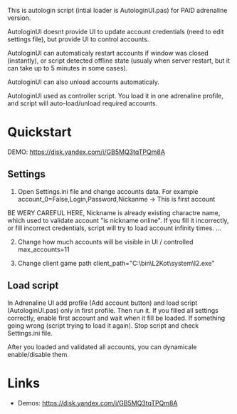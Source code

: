 This is autologin script (intial loader is AutologinUI.pas) for PAID adrenaline version.

AutologinUI doesnt provide UI to update account credentials (need to edit settings file), but provide UI to control accounts.

AutologinUI can automaticaly restart accounts if window was closed (instantly), or script detected offline state (usualy when server restart, but it can take up to 5 minutes in some cases).

AutologinUI can also unload accounts automaticaly.

AutologinUI used as controller script. You load it in one adrenaline profile, and script will auto-load/unload required accounts.

Quickstart
==========

DEMO: https://disk.yandex.com/i/GB5MQ3tqTPQm8A

Settings
--------
1. Open Settings.ini file and change accounts data.
For example account_0=False,Login,Password,Nickanme -> This is first account 

BE WERY CAREFUL HERE, Nickname is already existing charactre name, which used to validate account "is nickname online".
If you fill it incorrectly, or fill incorrect credentials, script will try to load account infinity times.
...

2. Change how much accounts will be visible in UI / controlled
max_accounts=11

3. Change client game path
client_path="C:\bin\L2Kot\system\l2.exe"

Load script
-----------
In Adrenaline UI add profile (Add account button) and load script (AutologinUI.pas) only in first profile.
Then run it. If you filled all settings correctly, enable first account and wait when it fill be loaded. If something going wrong (script trying to load it again). Stop script and check Settings.ini file.

After you loaded and validated all accounts, you can dynamicale enable/disable them.

Links
=======
- Demos: https://disk.yandex.com/i/GB5MQ3tqTPQm8A
